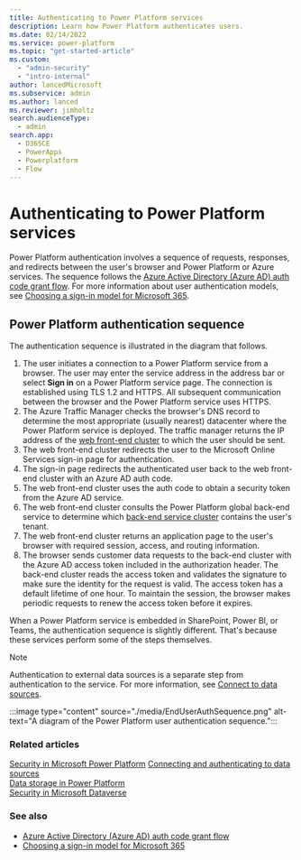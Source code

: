 ```yaml
---
title: Authenticating to Power Platform services
description: Learn how Power Platform authenticates users.
ms.date: 02/14/2022
ms.service: power-platform
ms.topic: "get-started-article"
ms.custom: 
  - "admin-security"
  - "intro-internal"
author: lancedMicrosoft
ms.subservice: admin
ms.author: lanced
ms.reviewer: jimholtz
search.audienceType: 
  - admin
search.app:
  - D365CE
  - PowerApps
  - Powerplatform
  - Flow
---
```

# Authenticating to Power Platform services

Power Platform authentication involves a sequence of requests, responses, and redirects between the user's browser and Power Platform or Azure services. The sequence follows the [Azure Active Directory (Azure AD) auth code grant flow](/azure/active-directory/develop/v2-oauth2-auth-code-flow). For more information about user authentication models, see [Choosing a sign-in model for Microsoft 365](https://www.microsoft.com/microsoft-365/blog/2014/05/13/choosing-a-sign-in-model-for-office-365/).

## Power Platform authentication sequence

The authentication sequence is illustrated in the diagram that follows.

1. The user initiates a connection to a Power Platform service from a browser. The user may enter the service address in the address bar or select **Sign in** on a Power Platform service page. The connection is established using TLS 1.2 and HTTPS. All subsequent communication between the browser and the Power Platform service uses HTTPS.
1. The Azure Traffic Manager checks the browser's DNS record to determine the most appropriate (usually nearest) datacenter where the Power Platform service is deployed. The traffic manager returns the IP address of the [web front-end cluster](./overview.md) to which the user should be sent.
1. The web front-end cluster redirects the user to the Microsoft Online Services sign-in page for authentication.
1. The sign-in page redirects the authenticated user back to the web front-end cluster with an Azure AD auth code.
1. The web front-end cluster uses the auth code to obtain a security token from the Azure AD service.
1. The web front-end cluster consults the Power Platform global back-end service to determine which [back-end service cluster](./overview.md) contains the user's tenant.
1. The web front-end cluster returns an application page to the user's browser with required session, access, and routing information.
1. The browser sends customer data requests to the back-end cluster with the Azure AD access token included in the authorization header. The back-end cluster reads the access token and validates the signature to make sure the identity for the request is valid. The access token has a default lifetime of one hour. To maintain the session, the browser makes periodic requests to renew the access token before it expires.

When a Power Platform service is embedded in SharePoint, Power BI, or Teams, the authentication sequence is slightly different. That's because these services perform some of the steps themselves.

>[!NOTE]
>Authentication to external data sources is a separate step from authentication to the service. For more information, see [Connect to data sources](connect-data-sources.md).

:::image type="content" source="./media/EndUserAuthSequence.png" alt-text="A diagram of the Power Platform user authentication sequence.":::

### Related articles

[Security in Microsoft Power Platform](./overview.md)
[Connecting and authenticating to data sources](./connect-data-sources.md)  
[Data storage in Power Platform](./data-storage.md)  
[Security in Microsoft Dataverse](../wp-security.md)

### See also

- [Azure Active Directory (Azure AD) auth code grant flow](/azure/active-directory/develop/v2-oauth2-auth-code-flow)
- [Choosing a sign-in model for Microsoft 365](https://www.microsoft.com/microsoft-365/blog/2014/05/13/choosing-a-sign-in-model-for-office-365/)
